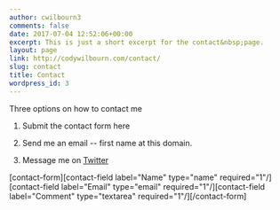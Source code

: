 ```yaml
---
author: cwilbourn3
comments: false
date: 2017-07-04 12:52:06+00:00
excerpt: This is just a short excerpt for the contact&nbsp;page.
layout: page
link: http://codywilbourn.com/contact/
slug: contact
title: Contact
wordpress_id: 3
---
```


Three options on how to contact me



	
  1. Submit the contact form here

	
  2. Send me an email -- first name at this domain.

	
  3. Message me on [Twitter](http://twitter.com/codywilbourn)




[contact-form][contact-field label="Name" type="name" required="1"/][contact-field label="Email" type="email" required="1"/][contact-field label="Comment" type="textarea" required="1"/][/contact-form]
